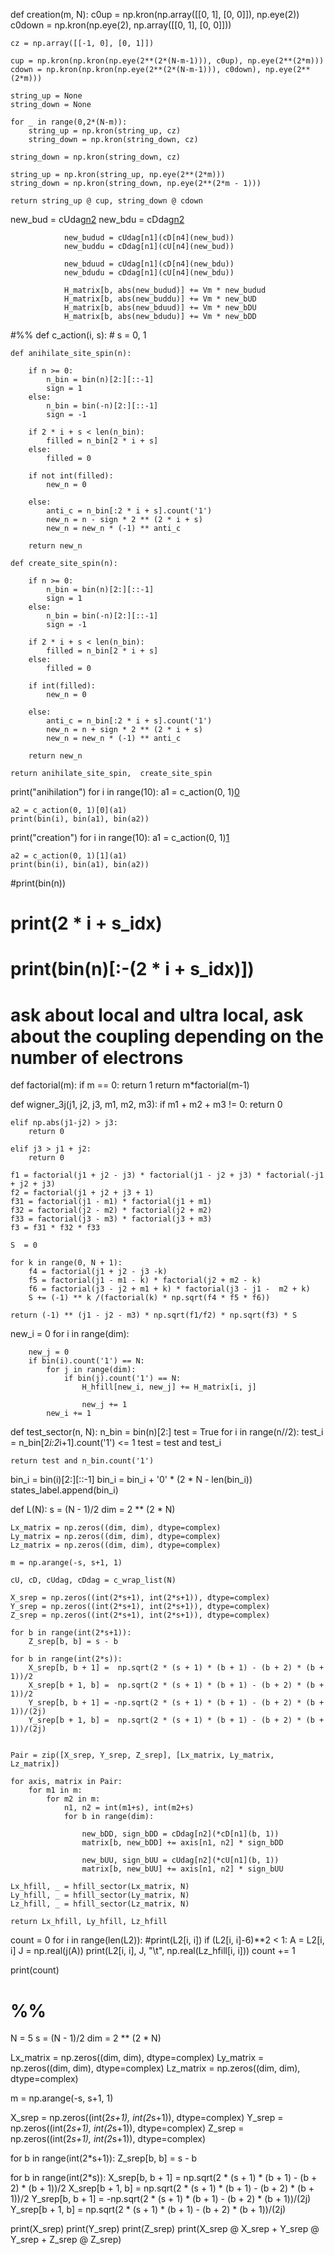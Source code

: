 def creation(m, N):
    c0up = np.kron(np.array([[0, 1], [0, 0]]), np.eye(2))
    c0down = np.kron(np.eye(2), np.array([[0, 1], [0, 0]]))

    cz = np.array([[-1, 0], [0, 1]])

    cup = np.kron(np.kron(np.eye(2**(2*(N-m-1))), c0up), np.eye(2**(2*m)))
    cdown = np.kron(np.kron(np.eye(2**(2*(N-m-1))), c0down), np.eye(2**(2*m)))

    string_up = None
    string_down = None

    for _ in range(0,2*(N-m)):
        string_up = np.kron(string_up, cz)
        string_down = np.kron(string_down, cz)

    string_down = np.kron(string_down, cz)

    string_up = np.kron(string_up, np.eye(2**(2*m)))
    string_down = np.kron(string_down, np.eye(2**(2*m - 1)))
    
    return string_up @ cup, string_down @ cdown

new_bud = cUdag[n2](cD[n3](b))
                new_bdu = cDdag[n2](cU[n3](b))

                new_budud = cUdag[n1](cD[n4](new_bud))
                new_buddu = cDdag[n1](cU[n4](new_bud))

                new_bduud = cUdag[n1](cD[n4](new_bdu))
                new_bdudu = cDdag[n1](cU[n4](new_bdu))

                H_matrix[b, abs(new_budud)] += Vm * new_budud
                H_matrix[b, abs(new_buddu)] += Vm * new_bUD
                H_matrix[b, abs(new_bduud)] += Vm * new_bDU
                H_matrix[b, abs(new_bdudu)] += Vm * new_bDD


#%%
def c_action(i, s):
    # s = 0, 1

    def anihilate_site_spin(n):

        if n >= 0:
            n_bin = bin(n)[2:][::-1]
            sign = 1
        else:
            n_bin = bin(-n)[2:][::-1]
            sign = -1

        if 2 * i + s < len(n_bin):
            filled = n_bin[2 * i + s]
        else: 
            filled = 0
        
        if not int(filled):
            new_n = 0 
        
        else:
            anti_c = n_bin[:2 * i + s].count('1')
            new_n = n - sign * 2 ** (2 * i + s)
            new_n = new_n * (-1) ** anti_c
        
        return new_n 
    
    def create_site_spin(n):

        if n >= 0:
            n_bin = bin(n)[2:][::-1]
            sign = 1
        else:
            n_bin = bin(-n)[2:][::-1]
            sign = -1

        if 2 * i + s < len(n_bin):
            filled = n_bin[2 * i + s]
        else: 
            filled = 0
        
        if int(filled):
            new_n = 0 
        
        else:
            anti_c = n_bin[:2 * i + s].count('1')
            new_n = n + sign * 2 ** (2 * i + s)
            new_n = new_n * (-1) ** anti_c
        
        return new_n
    
    return anihilate_site_spin,  create_site_spin

print("anihilation")
for i in range(10):
    a1 = c_action(0, 1)[0](i)

    a2 = c_action(0, 1)[0](a1)
    print(bin(i), bin(a1), bin(a2))

print("creation")
for i in range(10):
    a1 = c_action(0, 1)[1](i)

    a2 = c_action(0, 1)[1](a1)
    print(bin(i), bin(a1), bin(a2))

#print(bin(n))
# print(2 * i + s_idx)
# print(bin(n)[:-(2 * i + s_idx)])
# ask about local and ultra local, ask about the coupling depending on the number of electrons


def factorial(m):
    if m == 0:
        return 1
    return m*factorial(m-1)

def wigner_3j(j1, j2, j3, m1, m2, m3):
    if m1 + m2 + m3 != 0:
        return 0
    
    elif np.abs(j1-j2) > j3:
        return 0
    
    elif j3 > j1 + j2: 
        return 0
    
    f1 = factorial(j1 + j2 - j3) * factorial(j1 - j2 + j3) * factorial(-j1 + j2 + j3) 
    f2 = factorial(j1 + j2 + j3 + 1)
    f31 = factorial(j1 - m1) * factorial(j1 + m1)
    f32 = factorial(j2 - m2) * factorial(j2 + m2)
    f33 = factorial(j3 - m3) * factorial(j3 + m3)
    f3 = f31 * f32 * f33

    S  = 0

    for k in range(0, N + 1):
        f4 = factorial(j1 + j2 - j3 -k) 
        f5 = factorial(j1 - m1 - k) * factorial(j2 + m2 - k) 
        f6 = factorial(j3 - j2 + m1 + k) * factorial(j3 - j1 -  m2 + k)
        S += (-1) ** k /(factorial(k) * np.sqrt(f4 * f5 * f6))

    return (-1) ** (j1 - j2 - m3) * np.sqrt(f1/f2) * np.sqrt(f3) * S


 new_i = 0
    for i in range(dim):
        
        new_j = 0
        if bin(i).count('1') == N:
            for j in range(dim):
                if bin(j).count('1') == N:
                    H_hfill[new_i, new_j] += H_matrix[i, j]
                    
                    new_j += 1
            new_i += 1

def test_sector(n, N):
    n_bin = bin(n)[2:]
    test = True
    for i in range(n//2):
        test_i = n_bin[2*i:2*i+1].count('1') <= 1
        test = test and test_i
    
    return test and n_bin.count('1')


bin_i = bin(i)[2:][::-1] 
            bin_i = bin_i + '0' * (2 * N - len(bin_i))
            states_label.append(bin_i)


def L(N):
    s = (N - 1)/2
    dim = 2 ** (2 * N) 

    Lx_matrix = np.zeros((dim, dim), dtype=complex)
    Ly_matrix = np.zeros((dim, dim), dtype=complex)
    Lz_matrix = np.zeros((dim, dim), dtype=complex)

    m = np.arange(-s, s+1, 1)

    cU, cD, cUdag, cDdag = c_wrap_list(N)

    X_srep = np.zeros((int(2*s+1), int(2*s+1)), dtype=complex)
    Y_srep = np.zeros((int(2*s+1), int(2*s+1)), dtype=complex)
    Z_srep = np.zeros((int(2*s+1), int(2*s+1)), dtype=complex)

    for b in range(int(2*s+1)):
        Z_srep[b, b] = s - b

    for b in range(int(2*s)):
        X_srep[b, b + 1] =  np.sqrt(2 * (s + 1) * (b + 1) - (b + 2) * (b + 1))/2
        X_srep[b + 1, b] =  np.sqrt(2 * (s + 1) * (b + 1) - (b + 2) * (b + 1))/2
        Y_srep[b, b + 1] = -np.sqrt(2 * (s + 1) * (b + 1) - (b + 2) * (b + 1))/(2j)
        Y_srep[b + 1, b] =  np.sqrt(2 * (s + 1) * (b + 1) - (b + 2) * (b + 1))/(2j)


    Pair = zip([X_srep, Y_srep, Z_srep], [Lx_matrix, Ly_matrix, Lz_matrix])

    for axis, matrix in Pair:
        for m1 in m:
            for m2 in m:
                n1, n2 = int(m1+s), int(m2+s)
                for b in range(dim):

                    new_bDD, sign_bDD = cDdag[n2](*cD[n1](b, 1))
                    matrix[b, new_bDD] += axis[n1, n2] * sign_bDD

                    new_bUU, sign_bUU = cUdag[n2](*cU[n1](b, 1))
                    matrix[b, new_bUU] += axis[n1, n2] * sign_bUU

    Lx_hfill, _ = hfill_sector(Lx_matrix, N)
    Ly_hfill, _ = hfill_sector(Ly_matrix, N)
    Lz_hfill, _ = hfill_sector(Lz_matrix, N)

    return Lx_hfill, Ly_hfill, Lz_hfill


count = 0
for i in range(len(L2)):
    #print(L2[i, i])
    if (L2[i, i]-6)**2 < 1:
        A = L2[i, i]
        J = np.real(j(A))
        print(L2[i, i], J, "\t", np.real(Lz_hfill[i, i]))
        count += 1

print(count)


# %%
N = 5
s = (N - 1)/2
dim = 2 ** (2 * N) 

Lx_matrix = np.zeros((dim, dim), dtype=complex)
Ly_matrix = np.zeros((dim, dim), dtype=complex)
Lz_matrix = np.zeros((dim, dim), dtype=complex)

m = np.arange(-s, s+1, 1)

X_srep = np.zeros((int(2*s+1), int(2*s+1)), dtype=complex)
Y_srep = np.zeros((int(2*s+1), int(2*s+1)), dtype=complex)
Z_srep = np.zeros((int(2*s+1), int(2*s+1)), dtype=complex)

for b in range(int(2*s+1)):
    Z_srep[b, b] = s - b

for b in range(int(2*s)):
    X_srep[b, b + 1] =  np.sqrt(2 * (s + 1) * (b + 1) - (b + 2) * (b + 1))/2
    X_srep[b + 1, b] =  np.sqrt(2 * (s + 1) * (b + 1) - (b + 2) * (b + 1))/2
    Y_srep[b, b + 1] = -np.sqrt(2 * (s + 1) * (b + 1) - (b + 2) * (b + 1))/(2j)
    Y_srep[b + 1, b] =  np.sqrt(2 * (s + 1) * (b + 1) - (b + 2) * (b + 1))/(2j)

print(X_srep)
print(Y_srep)
print(Z_srep)
print(X_srep @ X_srep + Y_srep @ Y_srep + Z_srep @ Z_srep)
